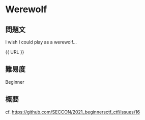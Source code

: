 # Werewolf
## 問題文
I wish I could play as a werewolf...

{{ URL }}

## 難易度
Beginner

## 概要
cf. https://github.com/SECCON/2021_beginnersctf_ctf/issues/16
